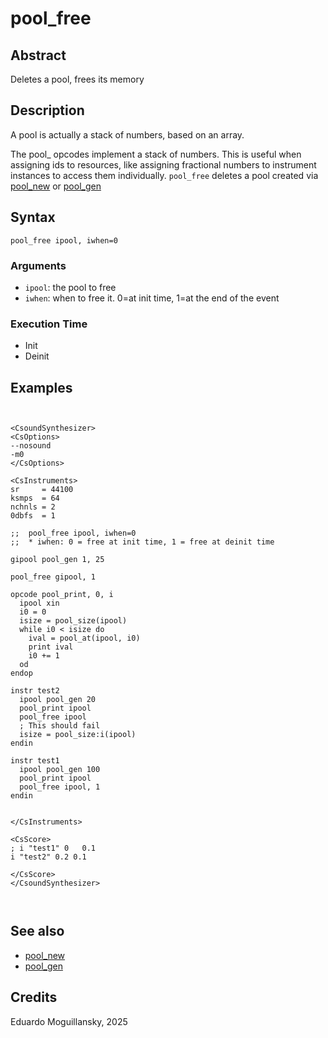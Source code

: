 # pool_free

## Abstract

Deletes a pool, frees its memory

## Description

A pool is actually a stack of numbers, based on an array.

The pool_ opcodes implement a stack of numbers. This is useful when assigning
ids to resources, like assigning fractional numbers to instrument instances to
access them individually. `pool_free` deletes a pool created via [pool_new](pool_new.md) or [pool_gen](pool_gen.md)

## Syntax

	pool_free ipool, iwhen=0

### Arguments

* `ipool`: the pool to free
* `iwhen`: when to free it. 0=at init time, 1=at the end of the event

### Execution Time

* Init
* Deinit

## Examples

```csound


<CsoundSynthesizer>
<CsOptions>
--nosound
-m0
</CsOptions>

<CsInstruments>
sr     = 44100
ksmps  = 64
nchnls = 2
0dbfs  = 1

;;  pool_free ipool, iwhen=0 
;;  * iwhen: 0 = free at init time, 1 = free at deinit time

gipool pool_gen 1, 25

pool_free gipool, 1

opcode pool_print, 0, i
  ipool xin
  i0 = 0
  isize = pool_size(ipool)
  while i0 < isize do
    ival = pool_at(ipool, i0)
    print ival
    i0 += 1
  od
endop

instr test2
  ipool pool_gen 20
  pool_print ipool
  pool_free ipool
  ; This should fail
  isize = pool_size:i(ipool)
endin

instr test1
  ipool pool_gen 100
  pool_print ipool
  pool_free ipool, 1
endin


</CsInstruments>

<CsScore>
; i "test1" 0   0.1
i "test2" 0.2 0.1

</CsScore>
</CsoundSynthesizer>



```

## See also

* [pool_new](pool_new.md)
* [pool_gen](pool_gen.md)


## Credits

Eduardo Moguillansky, 2025
